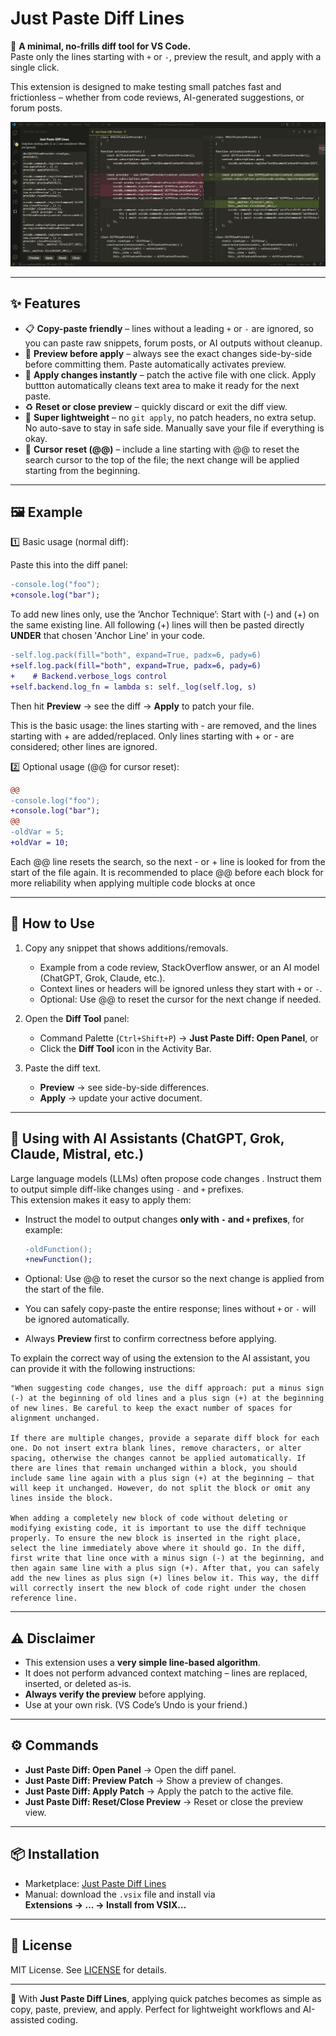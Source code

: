 # Just Paste Diff Lines

🚀 **A minimal, no-frills diff tool for VS Code.**  
Paste only the lines starting with `+` or `-`, preview the result, and apply with a single click.  

This extension is designed to make testing small patches fast and frictionless – whether from code reviews, AI-generated suggestions, or forum posts.


![Diff Tool Preview](media/sc.jpg)

---

## ✨ Features

- 📋 **Copy-paste friendly** – lines without a leading `+` or `-` are ignored, so you can paste raw snippets, forum posts, or AI outputs without cleanup.  
- 👀 **Preview before apply** – always see the exact changes side-by-side before committing them. Paste automatically activates preview. 
- 🔨 **Apply changes instantly** – patch the active file with one click. Apply buttton automatically cleans text area to make it ready for the next paste.
- ♻️ **Reset or close preview** – quickly discard or exit the diff view.  
- 🎯 **Super lightweight** – no `git apply`, no patch headers, no extra setup. No auto-save to stay in safe side. Manually save your file if everything is okay.
- 🔁 **Cursor reset (@@)** – include a line starting with @@ to reset the search cursor to the top of the file; the next change will be applied starting from the beginning.

---

## 🖼️ Example

1️⃣ Basic usage (normal diff):

Paste this into the diff panel:

```diff
-console.log("foo");
+console.log("bar");
```

To add new lines only, use the ‘Anchor Technique’: Start with (-) and (+) on the same existing line. 
All following (+) lines will then be pasted directly **UNDER** that chosen 'Anchor Line' in your code.
```diff
-self.log.pack(fill="both", expand=True, padx=6, pady=6)
+self.log.pack(fill="both", expand=True, padx=6, pady=6)
+    # Backend.verbose_logs control
+self.backend.log_fn = lambda s: self._log(self.log, s)
```

Then hit **Preview** → see the diff → **Apply** to patch your file.  

This is the basic usage: the lines starting with - are removed, and the lines starting with + are added/replaced.
Only lines starting with + or - are considered; other lines are ignored.



2️⃣ Optional usage (@@ for cursor reset):

```diff
@@
-console.log("foo");
+console.log("bar");
@@
-oldVar = 5;
+oldVar = 10;
```
Each @@ line resets the search, so the next - or + line is looked for from the start of the file again.
It is recommended to place @@ before each block for more reliability when applying multiple code blocks at once

---

## 🚀 How to Use

1. Copy any snippet that shows additions/removals.  
   - Example from a code review, StackOverflow answer, or an AI model (ChatGPT, Grok, Claude, etc.).  
   - Context lines or headers will be ignored unless they start with `+` or `-`.  
   - Optional: Use @@ to reset the cursor for the next change if needed.

2. Open the **Diff Tool** panel:  
   - Command Palette (`Ctrl+Shift+P`) → **Just Paste Diff: Open Panel**, or  
   - Click the **Diff Tool** icon in the Activity Bar.  

3. Paste the diff text.  
   - **Preview** → see side-by-side differences.  
   - **Apply** → update your active document.  

---

## 🤖 Using with AI Assistants (ChatGPT, Grok, Claude, Mistral, etc.)

Large language models (LLMs) often propose code changes . Instruct them to output simple diff-like changes using `-` and `+` prefixes.  
This extension makes it easy to apply them:  

- Instruct the model to output changes **only with `-` and `+` prefixes**, for example:

  ```diff
  -oldFunction();
  +newFunction();
  ```
- Optional: Use @@ to reset the cursor so the next change is applied from the start of the file.
- You can safely copy-paste the entire response; lines without `+` or `-` will be ignored automatically.  
- Always **Preview** first to confirm correctness before applying.  

To explain the correct way of using the extension to the AI assistant, you can provide it with the following instructions:  

```
"When suggesting code changes, use the diff approach: put a minus sign (-) at the beginning of old lines and a plus sign (+) at the beginning of new lines. Be careful to keep the exact number of spaces for alignment unchanged.  

If there are multiple changes, provide a separate diff block for each one. Do not insert extra blank lines, remove characters, or alter spacing, otherwise the changes cannot be applied automatically. If there are lines that remain unchanged within a block, you should include same line again with a plus sign (+) at the beginning — that will keep it unchanged. However, do not split the block or omit any lines inside the block.  

When adding a completely new block of code without deleting or modifying existing code, it is important to use the diff technique properly. To ensure the new block is inserted in the right place, select the line immediately above where it should go. In the diff, first write that line once with a minus sign (-) at the beginning, and then again same line with a plus sign (+). After that, you can safely add the new lines as plus sign (+) lines below it. This way, the diff will correctly insert the new block of code right under the chosen reference line.
```

---  


## ⚠️ Disclaimer

- This extension uses a **very simple line-based algorithm**.  
- It does not perform advanced context matching – lines are replaced, inserted, or deleted as-is.  
- **Always verify the preview** before applying.  
- Use at your own risk. (VS Code’s Undo is your friend.)  

---

## ⚙️ Commands

- **Just Paste Diff: Open Panel** → Open the diff panel.  
- **Just Paste Diff: Preview Patch** → Show a preview of changes.  
- **Just Paste Diff: Apply Patch** → Apply the patch to the active file.  
- **Just Paste Diff: Reset/Close Preview** → Reset or close the preview view.  

---

## 📦 Installation

- Marketplace: [Just Paste Diff Lines](https://marketplace.visualstudio.com/items?itemName=muvusoft.just-paste-diff-lines)  
- Manual: download the `.vsix` file and install via  
  **Extensions → … → Install from VSIX…**  

---

## 📄 License

MIT License. See [LICENSE](./LICENSE) for details.

---

🎯 With **Just Paste Diff Lines**, applying quick patches becomes as simple as copy, paste, preview, and apply. Perfect for lightweight workflows and AI-assisted coding.  
